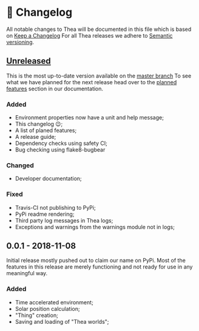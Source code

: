 # 📜 Changelog

All notable changes to Thea will be documented in this file which is 
based on [Keep a Changelog](https://keepachangelog.com/en/1.0.0/)
For all Thea releases we adhere to 
[Semantic versioning](https://semver.org/spec/v2.0.0.html).

## [Unreleased](https://github.com/mikevansighem/thea/compare/v0.0.1...HEAD)

This is the most up-to-date version available on the 
[master branch](https://github.com/mikevansighem/thea)
To see what we have planned for the next release head over to the
[planned features](https://mikevansighem.github.io/thea/PLANNED) 
section in our documentation.

### Added

-   Environment properties now have a unit and help message;
-   This changelog 😉;
-   A list of planed features;
-   A release guide;
-   Dependency checks using safety CI;
-   Bug checking using flake8-bugbear

### Changed

-   Developer documentation;

### Fixed

-   Travis-CI not publishing to PyPi;
-   PyPi readme rendering;
-   Third party log messages in Thea logs;
-   Exceptions and warnings from the warnings module not in logs;

## 0.0.1 - 2018-11-08

Initial release mostly pushed out to claim our name on PyPi. Most of the 
features in this release are merely functioning and not ready for use in 
any meaningful way.

### Added

-   Time accelerated environment;
-   Solar position calculation;
-   "Thing" creation;
-   Saving and loading of "Thea worlds";


